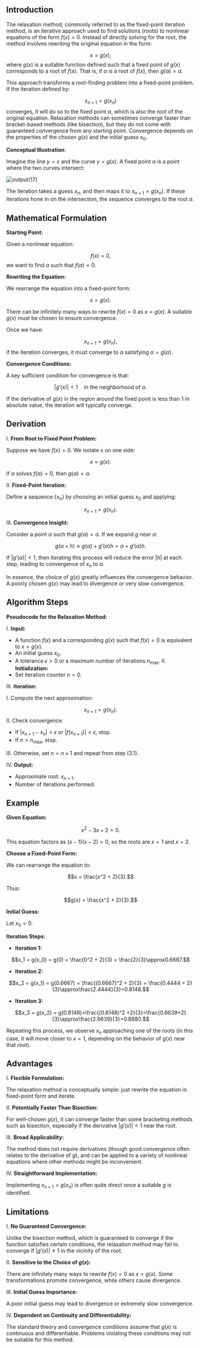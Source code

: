 ## Introduction

The relaxation method, commonly referred to as the fixed-point iteration method, is an iterative approach used to find solutions (roots) to nonlinear equations of the form $f(x) = 0$. Instead of directly solving for the root, the method involves rewriting the original equation in the form:

$$x = g(x),$$
where $g(x)$ is a suitable function defined such that a fixed point of $g(x)$ corresponds to a root of $f(x)$. That is, if $\alpha$ is a root of $f(x)$, then $g(\alpha) = \alpha$.

This approach transforms a root-finding problem into a fixed-point problem. If the iteration defined by:

$$x_{n+1} = g(x_n)$$
converges, it will do so to the fixed point $\alpha$, which is also the root of the original equation. Relaxation methods can sometimes converge faster than bracket-based methods (like bisection), but they do not come with guaranteed convergence from any starting point. Convergence depends on the properties of the chosen $g(x)$ and the initial guess $x_0$.

**Conceptual Illustration**:

Imagine the line $y = x$ and the curve $y = g(x)$. A fixed point $\alpha$ is a point where the two curves intersect:

![output(17)](https://github.com/user-attachments/assets/6160870c-a9b5-495b-9ba6-ecfa661790b2)

The iteration takes a guess $x_n$, and then maps it to $x_{n+1}=g(x_n)$. If these iterations hone in on the intersection, the sequence converges to the root $\alpha$.

## Mathematical Formulation

**Starting Point:**

Given a nonlinear equation:

$$f(x) = 0,$$
we want to find $\alpha$ such that $f(\alpha)=0$.

**Rewriting the Equation:**

We rearrange the equation into a fixed-point form:

$$x = g(x).$$

There can be infinitely many ways to rewrite $f(x)=0$ as $x=g(x)$. A suitable $g(x)$ must be chosen to ensure convergence.

Once we have:

$$x_{n+1} = g(x_n),$$
if the iteration converges, it must converge to $\alpha$ satisfying $\alpha = g(\alpha)$.

**Convergence Conditions:**

A key sufficient condition for convergence is that:

$$|g'(x)| < 1 \quad \text{in the neighborhood of } \alpha.$$

If the derivative of $g(x)$ in the region around the fixed point is less than 1 in absolute value, the iteration will typically converge.

## Derivation

I. **From Root to Fixed Point Problem:**

Suppose we have $f(x)=0$. We isolate $x$ on one side:

$$x = g(x).$$

If $\alpha$ solves $f(\alpha)=0$, then $g(\alpha)=\alpha$.

II. **Fixed-Point Iteration:**

Define a sequence $\{x_n\}$ by choosing an initial guess $x_0$ and applying:

$$x_{n+1} = g(x_n).$$

III. **Convergence Insight:**

Consider a point $\alpha$ such that $g(\alpha)=\alpha$. If we expand $g$ near $\alpha$:

$$g(\alpha + h) \approx g(\alpha) + g'(\alpha)h = \alpha + g'(\alpha)h.$$

If $|g'(\alpha)|<1$, then iterating this process will reduce the error $|h|$ at each step, leading to convergence of $x_n$ to $\alpha$.

In essence, the choice of $g(x)$ greatly influences the convergence behavior. A poorly chosen $g(x)$ may lead to divergence or very slow convergence.

## Algorithm Steps

**Pseudocode for the Relaxation Method:**

I. **Input:**
- A function $f(x)$ and a corresponding $g(x)$ such that $f(x)=0$ is equivalent to $x=g(x)$.
- An initial guess $x_0$.
- A tolerance $\epsilon >0$ or a maximum number of iterations $n_{\max}$.
II. **Initialization:**
- Set iteration counter $n=0$.

III. **Iteration:**

I. Compute the next approximation:

  $$x_{n+1} = g(x_n).$$
II. Check convergence:
  - If $|x_{n+1}-x_n|< \epsilon$ or $|f(x_{n+1})|< \epsilon$, stop.
  - If $n>n_{\max}$, stop.

III. Otherwise, set $n = n+1$ and repeat from step (3.1).

IV. **Output:**
- Approximate root: $x_{n+1}$.
- Number of iterations performed.

## Example

**Given Equation:**

$$x^2 - 3x + 2 = 0.$$

This equation factors as $(x-1)(x-2)=0$, so the roots are $x=1$ and $x=2$.

**Choose a Fixed-Point Form:**

We can rearrange the equation to:

$$x = \frac{x^2 + 2}{3}.$$

Thus:

$$g(x) = \frac{x^2 + 2}{3}.$$

**Initial Guess:**

Let $x_0=0$.

**Iteration Steps:**

- **Iteration 1:**

$$x_1 = g(x_0) = g(0) = \frac{0^2 + 2}{3} = \frac{2}{3}\approx0.6667.$$

- **Iteration 2:**

$$x_2 = g(x_1) = g(0.6667) = \frac{(0.6667)^2 + 2}{3} = \frac{0.4444 + 2}{3}\approx\frac{2.4444}{3}=0.8148.$$

- **Iteration 3:**

$$x_3 = g(x_2) = g(0.8148)=\frac{(0.8148)^2 +2}{3}=\frac{0.6639+2}{3}\approx\frac{2.6639}{3}=0.8880.$$

Repeating this process, we observe $x_n$ approaching one of the roots (in this case, it will move closer to $x=1$, depending on the behavior of $g(x)$ near that root).

## Advantages

I. **Flexible Formulation:**

The relaxation method is conceptually simple: just rewrite the equation in fixed-point form and iterate.

II. **Potentially Faster Than Bisection:**

For well-chosen $g(x)$, it can converge faster than some bracketing methods such as bisection, especially if the derivative $|g'(x)|<1$ near the root.

III. **Broad Applicability:**

The method does not require derivatives (though good convergence often relates to the derivative of $g$), and can be applied to a variety of nonlinear equations where other methods might be inconvenient.

IV. **Straightforward Implementation:**

Implementing $x_{n+1}=g(x_n)$ is often quite direct once a suitable $g$ is identified.

## Limitations

I. **No Guaranteed Convergence:**

Unlike the bisection method, which is guaranteed to converge if the function satisfies certain conditions, the relaxation method may fail to converge if $|g'(x)| \geq 1$ in the vicinity of the root.

II. **Sensitive to the Choice of $g(x)$:**

There are infinitely many ways to rewrite $f(x)=0$ as $x=g(x)$. Some transformations promote convergence, while others cause divergence.

III. **Initial Guess Importance:**

A poor initial guess may lead to divergence or extremely slow convergence.

IV. **Dependent on Continuity and Differentiability:**

The standard theory and convergence conditions assume that $g(x)$ is continuous and differentiable. Problems violating these conditions may not be suitable for this method.
